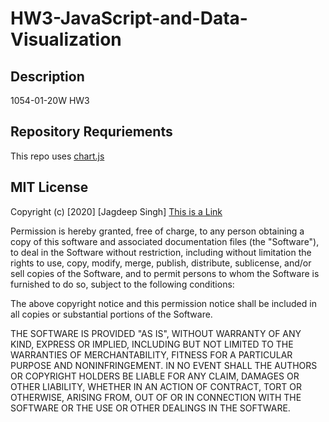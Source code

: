 # HW3-JavaScript-and-Data-Visualization

## Description
1054-01-20W HW3 

## Repository Requriements
This repo uses [chart.js](https://www.jsdeliver.com/packages/npm/chart.js)

## MIT License
Copyright (c) [2020] [Jagdeep Singh]
<a href="https://youtu.be/xWILHcsYVj8">This is a Link</a>

Permission is hereby granted, free of charge, to any person obtaining a copy
of this software and associated documentation files (the "Software"), to deal
in the Software without restriction, including without limitation the rights
to use, copy, modify, merge, publish, distribute, sublicense, and/or sell
copies of the Software, and to permit persons to whom the Software is
furnished to do so, subject to the following conditions:

The above copyright notice and this permission notice shall be included in all
copies or substantial portions of the Software.

THE SOFTWARE IS PROVIDED "AS IS", WITHOUT WARRANTY OF ANY KIND, EXPRESS OR
IMPLIED, INCLUDING BUT NOT LIMITED TO THE WARRANTIES OF MERCHANTABILITY,
FITNESS FOR A PARTICULAR PURPOSE AND NONINFRINGEMENT. IN NO EVENT SHALL THE
AUTHORS OR COPYRIGHT HOLDERS BE LIABLE FOR ANY CLAIM, DAMAGES OR OTHER
LIABILITY, WHETHER IN AN ACTION OF CONTRACT, TORT OR OTHERWISE, ARISING FROM,
OUT OF OR IN CONNECTION WITH THE SOFTWARE OR THE USE OR OTHER DEALINGS IN THE
SOFTWARE.    